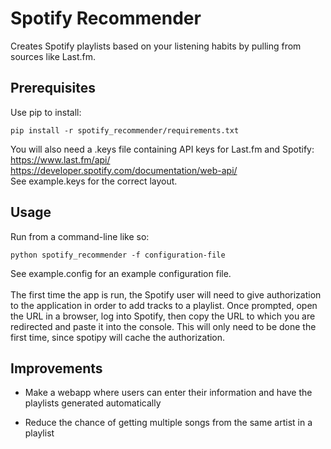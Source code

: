 <h1>Spotify Recommender</h1>
Creates Spotify playlists based on your listening habits by pulling from sources like Last.fm.
<h2>Prerequisites</h2>
Use pip to install:

```
pip install -r spotify_recommender/requirements.txt
```
You will also need a .keys file containing API keys for Last.fm and Spotify:<br/>
https://www.last.fm/api/<br/>
https://developer.spotify.com/documentation/web-api/<br/>
See example.keys for the correct layout.
<h2>Usage</h2>
Run from a command-line like so:

```
python spotify_recommender -f configuration-file 
```
See example.config for an example configuration file.<br/><br/>
The first time the app is run, the Spotify user will need to give authorization to the application in order to add tracks to a playlist. Once prompted, open the URL in a browser, log into Spotify, then copy the URL to which you are redirected and paste it into the console. This will only need to be done the first time, since spotipy will cache the authorization.  
<h2>Improvements</h2>

* Make a webapp where users can enter their information and have the playlists generated automatically

* Reduce the chance of getting multiple songs from the same artist in a playlist
